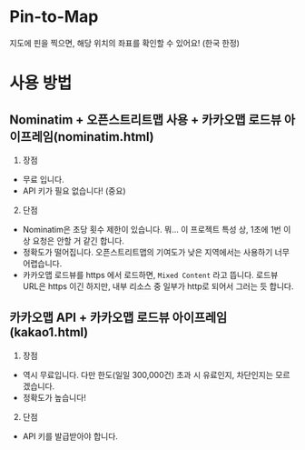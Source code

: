 # Pin-to-Map
지도에 핀을 찍으면, 해당 위치의 좌표를 확인할 수 있어요! (한국 한정)

# 사용 방법
## Nominatim + 오픈스트리트맵 사용 + 카카오맵 로드뷰 아이프레임(nominatim.html)
1. 장점
* 무료 입니다.
* API 키가 필요 없습니다! (중요)
2. 단점
* Nominatim은 초당 횟수 제한이 있습니다. 뭐... 이 프로젝트 특성 상, 1초에 1번 이상 요청은 안할 거 같긴 합니다.
* 정확도가 떨어집니다. 오픈스트리트맵의 기여도가 낮은 지역에서는 사용하기 너무 어렵습니다.
* 카카오맵 로드뷰를 https 에서 로드하면, <code>Mixed Content</code> 라고 뜹니다. 로드뷰 URL은 https 이긴 하지만, 내부 리소스 중 일부가 http로 되어서 그러는 듯 합니다.

## 카카오맵 API + 카카오맵 로드뷰 아이프레임(kakao1.html)
1. 장점
* 역시 무료입니다. 다만 한도(일일 300,000건) 초과 시 유료인지, 차단인지는 모르겠습니다.
* 정확도가 높습니다!
2. 단점
* API 키를 발급받아야 합니다. <code><script></code> 부분에 API-KEY 부분을 실제 API 키로 바꾸세요!
* 로컬에서는 접속이 안됩니다. API키 사용 허용 도메인을 입력해야 사용할 수 있기 때문입니다.
* 마찬가지로 로드뷰는 https 환경에서는 <code>Mixed Content</code> 라고 뜹니다.

## 카카오맵 API + 카카오맵 로드뷰(API)(kakao2.html)
1. 장점
* 역시 무료입니다. 다만 한도(일일 300,000건) 초과 시 유료인지, 차단인지는 모르겠습니다.
* 정확도가 높습니다!
* https 환경에서도 사용 가능합니다!
2. 단점
* 네... API 키를 발급 받아야 합니다.
* 로컬 접속은 안되고요.
* 한도를 카카오맵 호출과 로드맵 호출을 공유하기 때문에 더 빨리 소모됩니다.

# 기타
## 네이버 지도 버전은 왜 없어요?
추후 추가할 예정입니다.